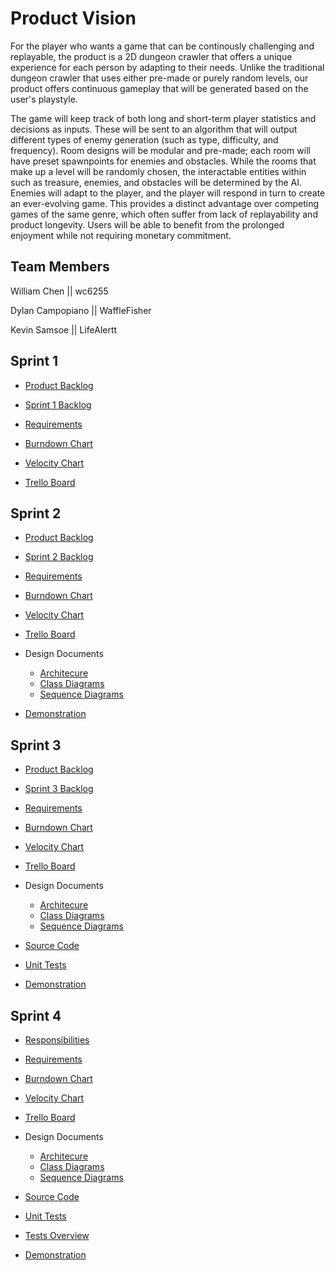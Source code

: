 
# Product Vision

For the player who wants a game that can be continously challenging and replayable, the product is a 2D dungeon crawler that offers a unique experience for each person by adapting to their needs. Unlike the traditional dungeon crawler that uses either pre-made or purely random levels, our product offers continuous gameplay that will be generated based on the user's playstyle.

The game will keep track of both long and short-term player statistics and decisions as inputs. These will be sent to an algorithm that will output different types of enemy generation (such as type, difficulty, and frequency). Room designs will be modular and pre-made; each room will have preset spawnpoints for enemies and obstacles. While the rooms that make up a level will be randomly chosen, the interactable entities within such as treasure, enemies, and obstacles will be determined by the AI. Enemies will adapt to the player, and the player will respond in turn to create an ever-evolving game. This provides a distinct advantage over competing games of the same genre, which often suffer from lack of replayability and product longevity. Users will be able to benefit from the prolonged enjoyment while not requiring monetary commitment.



## Team Members

William Chen || wc6255

Dylan Campopiano || WaffleFisher 

Kevin Samsoe || LifeAlertt


## Sprint 1

- [Product Backlog](https://github.com/wc6255/COP-4331C-Project/blob/master/Artifacts/ProductBacklog.md)

- [Sprint 1 Backlog](https://github.com/wc6255/COP-4331C-Project/blob/master/Artifacts/Sprint1Backlog.md)

- [Requirements](https://github.com/wc6255/COP-4331C-Project/blob/master/Artifacts/Requirements.md)

- [Burndown Chart](https://docs.google.com/spreadsheets/d/e/2PACX-1vRpCwHK0m_Y5uWUopUpRww97rjWhkzWD7Qz4clGjjC2NcAZ5TmYNp6sn4vo_1VzIbScXj9wZ1RhW918/pubhtml)

- [Velocity Chart](https://docs.google.com/spreadsheets/d/e/2PACX-1vRpCwHK0m_Y5uWUopUpRww97rjWhkzWD7Qz4clGjjC2NcAZ5TmYNp6sn4vo_1VzIbScXj9wZ1RhW918/pubhtml)

- [Trello Board](https://trello.com/b/V1pN2FpK/project)


## Sprint 2

- [Product Backlog](https://github.com/wc6255/COP-4331C-Project/blob/master/Artifacts/ProductBacklog.md)

- [Sprint 2 Backlog](https://github.com/wc6255/COP-4331C-Project/blob/master/Artifacts/Sprint2Backlog.md)

- [Requirements](https://github.com/wc6255/COP-4331C-Project/blob/master/Artifacts/Requirements.md)

- [Burndown Chart](https://docs.google.com/spreadsheets/d/1cEIhjvbf4xIU_I3rYDAOpBDpUd6463Z5NWv78gA_hYI/edit?usp=sharing)

- [Velocity Chart](https://docs.google.com/spreadsheets/d/1cEIhjvbf4xIU_I3rYDAOpBDpUd6463Z5NWv78gA_hYI/edit?usp=sharing)

- [Trello Board](https://trello.com/b/V1pN2FpK/project)

- Design Documents

  - [Architecure](https://github.com/wc6255/COP-4331C-Project/blob/master/Artifacts/Architecture.md)
  - [Class Diagrams](https://github.com/wc6255/COP-4331C-Project/blob/master/Artifacts/Architecture.md#major-classes)
  - [Sequence Diagrams](https://github.com/wc6255/COP-4331C-Project/blob/master/Artifacts/Architecture.md#program-organization)
  
- [Demonstration](https://youtu.be/W4IW2PBGrH0)

## Sprint 3

- [Product Backlog](https://github.com/wc6255/COP-4331C-Project/blob/master/Artifacts/ProductBacklog.md)

- [Sprint 3 Backlog](https://github.com/wc6255/COP-4331C-Project/blob/master/Artifacts/Sprint3Backlog.md)

- [Requirements](https://github.com/wc6255/COP-4331C-Project/blob/master/Artifacts/Requirements.md)

- [Burndown Chart](https://docs.google.com/spreadsheets/d/1KmVynfoX74c4Kq03LmEoTWq-GvSmo7IaW8sPvuBxo6E/edit?usp=sharing)

- [Velocity Chart](https://docs.google.com/spreadsheets/d/1KmVynfoX74c4Kq03LmEoTWq-GvSmo7IaW8sPvuBxo6E/edit?usp=sharing)

- [Trello Board](https://trello.com/b/V1pN2FpK/project)

- Design Documents

  - [Architecure](https://github.com/wc6255/COP-4331C-Project/blob/master/Artifacts/Architecture.md)
  - [Class Diagrams](https://github.com/wc6255/COP-4331C-Project/blob/master/Artifacts/Architecture.md#major-classes)
  - [Sequence Diagrams](https://github.com/wc6255/COP-4331C-Project/blob/master/Artifacts/Architecture.md#program-organization)
  
- [Source Code](https://github.com/wc6255/COP-4331C-Project/tree/master/GameFiles/Assets/Scripts)

- [Unit Tests](https://github.com/wc6255/COP-4331C-Project/tree/master/GameFiles/Assets/UnitTests)
  
- [Demonstration](https://youtu.be/KWvWtG10VWI)

## Sprint 4

- [Responsibilities](https://github.com/wc6255/COP-4331C-Project/blob/master/Artifacts/Sprint4Responsibilities.md)

- [Requirements](https://github.com/wc6255/COP-4331C-Project/blob/master/Artifacts/Requirements.md)

- [Burndown Chart](https://docs.google.com/spreadsheets/d/1YegyaS59JJkMKeg98Rf5pPqi6AUk5R0aTSF5HObrcRA/edit?usp=sharing)

- [Velocity Chart](https://docs.google.com/spreadsheets/d/1YegyaS59JJkMKeg98Rf5pPqi6AUk5R0aTSF5HObrcRA/edit?usp=sharing)

- [Trello Board](https://trello.com/b/V1pN2FpK/project)

- Design Documents

  - [Architecure](https://github.com/wc6255/COP-4331C-Project/blob/master/Artifacts/Architecture.md)
  - [Class Diagrams](https://github.com/wc6255/COP-4331C-Project/blob/master/Artifacts/Architecture.md#major-classes)
  - [Sequence Diagrams](https://github.com/wc6255/COP-4331C-Project/blob/master/Artifacts/Architecture.md#program-organization)
  
- [Source Code](https://github.com/wc6255/COP-4331C-Project/tree/master/GameFiles/Assets/Scripts)

- [Unit Tests](https://github.com/wc6255/COP-4331C-Project/tree/master/GameFiles/Assets/UnitTests)

- [Tests Overview](https://github.com/wc6255/COP-4331C-Project/blob/master/Artifacts/Tests.md)
  
- [Demonstration](https://youtu.be/4PblWhVtCZY )

